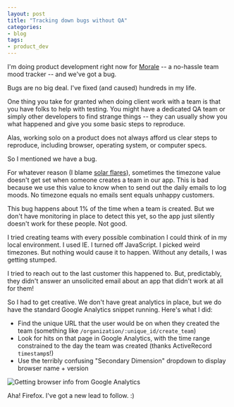 ```yaml
---
layout: post
title: "Tracking down bugs without QA"
categories:
- blog
tags:
- product_dev
---
```


I'm doing product development right now for [Morale][morale] -- a no-hassle team mood tracker -- and we've got a bug.

Bugs are no big deal. I've fixed (and caused) hundreds in my life.

One thing you take for granted when doing client work with a team is that you have folks to help with testing. You might have a dedicated QA team or simply other developers to find strange things -- they can usually show you what happened and give you some basic steps to reproduce.

Alas, working solo on a product does not always afford us clear steps to reproduce, including browser, operating system, or computer specs.

So I mentioned we have a bug.

For whatever reason (I blame [solar flares][sf]), sometimes the timezone value doesn't get set when someone creates a team in our app. This is bad because we use this value to know when to send out the daily emails to log moods. No timezone equals no emails sent equals unhappy customers.

This bug happens about 1% of the time when a team is created. But we don't have monitoring in place to detect this yet, so the app just silently doesn't work for these people. Not good.

I tried creating teams with every possible combination I could think of in my local environment. I used IE. I turned off JavaScript. I picked weird timezones. But nothing would cause it to happen. Without any details, I was getting stumped.

I tried to reach out to the last customer this happened to. But, predictably, they didn't answer an unsolicited email about an app that didn't work at all for them!

So I had to get creative. We don't have great analytics in place, but we do have the standard Google Analytics snippet running. Here's what I did:

* Find the unique URL that the user would be on when they created the team (something like `/organization/:unique_id/create_team`)
* Look for hits on that page in Google Analytics, with the time range constrained to the day the team was created (thanks ActiveRecord `timestamp`s!)
* Use the terribly confusing "Secondary Dimension" dropdown to display browser name + version

![Getting browser info from Google Analytics]({{site.url}}/static/browser-ga.png)  

Aha! Firefox. I've got a new lead to follow. :)

[morale]: https://www.moraleapp.com
[sf]: http://www.scientificamerican.com/article/mysteriously-powerful-particles-from-solar-explosions-unveiled-in-new-study/
